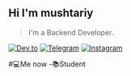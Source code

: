 ## Hi I'm mushtariy

>I'm a Backend Developer.

[![Dev.to](https://img.shields.io/badge/Dev.to-0A0A0A?style=for-the-badge&logo=dev.to&logoColor=white)](https://dev.to/mushtariy)
[![Telegram](https://img.shields.io/badge/Telegram-26A5E4?style-for-the-badge&logo-telegram&logoColor-white)](https://t.me/mmmrryyb)
[![Instagram](https://img.shields.io/badge/Instagram-E4405F?style-for-the-badge&logo=instagram&logoColor=white)](https://www.instagram.com/m.ina.24)


#💻Me now
-📚Student
